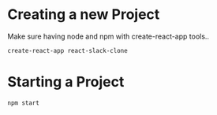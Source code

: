 # Creating a new Project

Make sure having node and npm with create-react-app tools..

```
create-react-app react-slack-clone
```

# Starting a Project

```
npm start
```
